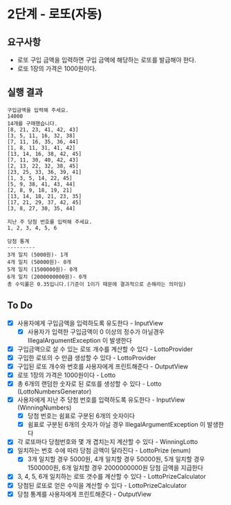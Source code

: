 # 2단계 - 로또(자동)

## 요구사항
- 로또 구입 금액을 입력하면 구입 금액에 해당하는 로또를 발급해야 한다.
- 로또 1장의 가격은 1000원이다.

## 실행 결과
```aidl
구입금액을 입력해 주세요.
14000
14개를 구매했습니다.
[8, 21, 23, 41, 42, 43]
[3, 5, 11, 16, 32, 38]
[7, 11, 16, 35, 36, 44]
[1, 8, 11, 31, 41, 42]
[13, 14, 16, 38, 42, 45]
[7, 11, 30, 40, 42, 43]
[2, 13, 22, 32, 38, 45]
[23, 25, 33, 36, 39, 41]
[1, 3, 5, 14, 22, 45]
[5, 9, 38, 41, 43, 44]
[2, 8, 9, 18, 19, 21]
[13, 14, 18, 21, 23, 35]
[17, 21, 29, 37, 42, 45]
[3, 8, 27, 30, 35, 44]

지난 주 당첨 번호를 입력해 주세요.
1, 2, 3, 4, 5, 6

당첨 통계
---------
3개 일치 (5000원)- 1개
4개 일치 (50000원)- 0개
5개 일치 (1500000원)- 0개
6개 일치 (2000000000원)- 0개
총 수익률은 0.35입니다.(기준이 1이기 때문에 결과적으로 손해라는 의미임)
```

## To Do
- [x] 사용자에게 구입금액을 입력하도록 유도한다 - InputView
  - [x] 사용자가 입력한 구입금액이 0 이상의 정수가 아닐경우 IllegalArgumentException 이 발생한다
- [x] 구입금액으로 살 수 있는 로또 개수를 계산할 수 있다 - LottoProvider
- [x] 구입한 로또의 수 만큼 생성할 수 있다 - LottoProvider
- [x] 구입된 로또 개수와 번호를 사용자에게 프린트해준다 - OutputView
- [x] 로또 1장의 가격은 1000원이다 - Lotto
- [x] 총 6개의 랜덤한 숫자로 된 로또를 생성할 수 있다 - Lotto (LottoNumbersGenerator)
- [x] 사용자에게 지난 주 당첨 번호를 입력하도록 유도한다 - InputView (WinningNumbers)
  - [x] 당첨 번호는 쉼표로 구분된 6개의 숫자이다
  - [x] 쉼표로 구분된 6개의 숫자가 아닐 경우 IllegalArgumentException 이 발생한다
- [x] 각 로또마다 당첨번호와 몇 개 겹치는지 계산할 수 있다 - WinningLotto
- [x] 일치하는 번호 수에 따라 당첨 금액이 달라진다 - LottoPrize (enum)
  - [x] 3개 일치할 경우 5000원, 4개 일치할 경우 50000원, 5개 일치할 경우 1500000원, 6개 일치할 경우 2000000000원 당첨 금액을 지급한다
- [x] 3, 4, 5, 6개 일치하는 로또 갯수를 계산할 수 있다 - LottoPrizeCalculator
- [x] 당첨된 로또로 얻은 수익을 계산할 수 있다 - LottoPrizeCalculator
- [x] 당첨 통계를 사용자에게 프린트해준다 - OutputView